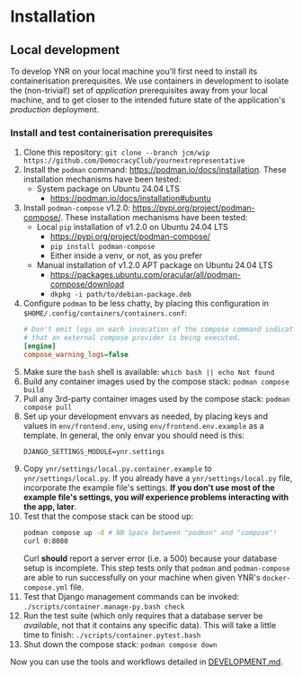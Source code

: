 # Installation

## Local development

To develop YNR on your local machine you'll first need to install its
containerisation prerequisites. We use containers in development to isolate the
(non-trivial!) set of *application* prerequisites away from your local machine,
and to get closer to the intended future state of the application's
*production* deployment.

### Install and test containerisation prerequisites

1. Clone this repository:
   `git clone --branch jcm/wip https://github.com/DemocracyClub/yournextrepresentative`
1. Install the `podman` command: https://podman.io/docs/installation.
   These installation mechanisms have been tested:
   - System package on Ubuntu 24.04 LTS
     - https://podman.io/docs/installation#ubuntu
1. Install `podman-compose` v1.2.0: https://pypi.org/project/podman-compose/.
   These installation mechanisms have been tested:
   - Local `pip` installation of v1.2.0 on Ubuntu 24.04 LTS
     - https://pypi.org/project/podman-compose/
     - `pip install podman-compose`
     - Either inside a venv, or not, as you prefer
   - Manual installation of v1.2.0 APT package on Ubuntu 24.04 LTS
     - https://packages.ubuntu.com/oracular/all/podman-compose/download
     - `dkpkg -i path/to/debian-package.deb`
1. Configure `podman` to be less chatty, by placing this configuration in `$HOME/.config/containers/containers.conf`:
   ```ini
   # Don't emit logs on each invocation of the compose command indicating
   # that an external compose provider is being executed.
   [engine]
   compose_warning_logs=false
   ```
1. Make sure the `bash` shell is available:
   `which bash || echo Not found`
1. Build any container images used by the compose stack:
   `podman compose build`
1. Pull any 3rd-party container images used by the compose stack:
   `podman compose pull`
1. Set up your development envvars as needed, by placing keys and values in
   `env/frontend.env`, using `env/frontend.env.example` as a template.
    In general, the only envar you should need is this:
   ```
   DJANGO_SETTINGS_MODULE=ynr.settings
   ```
1. Copy `ynr/settings/local.py.container.example` to `ynr/settings/local.py`.
   If you already have a `ynr/settings/local.py` file, incorporate the example
   file's settings. **If you don't use most of the example file's settings, you
   *will* experience problems interacting with the app, later**.
1. Test that the compose stack can be stood up:
   ```bash
   podman compose up -d # NB Space between "podman" and "compose"!
   curl 0:8080
   ```
   Curl **should** report a server error (i.e. a 500) because your database
   setup is incomplete. This step tests only that `podman` and `podman-compose`
   are able to run successfully on your machine when given YNR's
   `docker-compose.yml` file.
1. Test that Django management commands can be invoked:
   `./scripts/container.manage-py.bash check`
1. Run the test suite (which only requires that a database server be
   *available*, not that it contains any specific data).
   This will take a little time to finish:
   `./scripts/container.pytest.bash`
1. Shut down the compose stack:
   `podman compose down`

Now you can use the tools and workflows detailed in [DEVELOPMENT.md](DEVELOPMENT.md).
